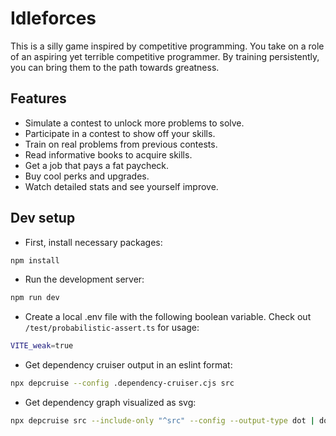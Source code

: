 # Idleforces

This is a silly game inspired by competitive programming. You take on a role of an aspiring yet terrible competitive programmer. By training persistently, you can bring them to the path towards greatness.

## Features

- Simulate a contest to unlock more problems to solve.
- Participate in a contest to show off your skills.
- Train on real problems from previous contests.
- Read informative books to acquire skills.
- Get a job that pays a fat paycheck.
- Buy cool perks and upgrades.
- Watch detailed stats and see yourself improve.

## Dev setup

- First, install necessary packages:

```bash
npm install
```

- Run the development server:

```bash
npm run dev
```

- Create a local .env file with the following boolean variable. Check out `/test/probabilistic-assert.ts` for usage:

```bash
VITE_weak=true
```

- Get dependency cruiser output in an eslint format:

```bash
npx depcruise --config .dependency-cruiser.cjs src
```

- Get dependency graph visualized as svg:

```bash
npx depcruise src --include-only "^src" --config --output-type dot | dot -T svg > dependency-graph.svg
```
